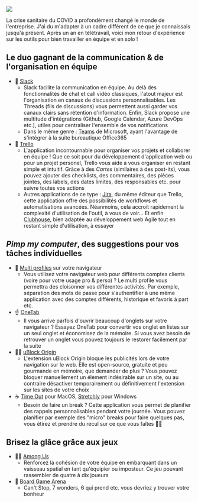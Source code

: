 ![](https://lh3.googleusercontent.com/mjvjQk7HC8g9UiYSrzzs11U4-Wg18o196ZK6ZhNqMdLUmO-wI_rxj27nDz7NUUUy7Dc5A41n1b-tTjiDRNM4Es3LMA=w640-h400-e365-rj-sc0x00ffffff)


La crise sanitaire du COVID a profondément changé le monde de l'entreprise. J'ai du m'adapter à un cadre différent de ce que je connaissais jusqu'à présent. Après un an en télétravail, voici mon retour d'expérience sur les outils pour bien travailler en équipe et en solo !

## Le duo gagnant de la communication & de l'organisation en équipe

- 👋 [Slack](https://slack.com/)
  -  Slack facilite la communication en équipe. Au delà des fonctionnalités de chat et call vidéo classiques, l'atout majeur est l'organisation en canaux de discussions personnalisables. Les Threads (fils de discussions) vous permettent aussi garder vos canaux clairs sans rétention d'information. Enfin, Slack propose une multitude d'intégrations (Github, Google Calendar, Azure DevOps etc.), utiles pour centraliser l'ensemble de vos notifications
  - Dans le même genre : [Teams](https://www.microsoft.com/fr-fr/microsoft-teams/group-chat-software) de Microsoft, ayant l'avantage de s'intégrer à la suite bureautique Office365
- 🎯 [Trello](https://trello.com/)
  - L'application incontournable pour organiser vos projets et collaborer en équipe ! Que ce soit pour du développement d'application web ou pour un projet personel, Trello vous aide à vous organiser en restant simple et intuitif. Grâce à des _Cartes_ (similaires à des post-its), vous pouvez ajouter des checklists, des commentaires, des pièces jointes, des labels, des dates limites, des responsables etc. pour suivre toutes vos actions
  - Autres applications de ce type : [Jira](https://www.atlassian.com/software/jira), du même éditeur que Trello, cette application offre des possibilités de workflows et automatisations avancées. Néanmoins, cela accroit rapidement la complexité d'utilisation de l'outil, à vous de voir...
  Et enfin [Clubhouse](https://clubhouse.io/), bien adaptée au développement web Agile tout en restant simple d'utilisation, à essayer

## _Pimp my computer_, des suggestions pour vos tâches individuelles 

- 🤹 [Multi profiles](https://support.google.com/chrome/answer/2364824?co=GENIE.Platform%3DDesktop&hl=fr) sur votre navigateur 
  - Vous utilisez votre navigateur web pour différents comptes clients (voire pour votre usage pro & perso) ? Le multi profile vous permettra des cloisonner vos différentes activités. Par exemple, séparation des mots de passe pour s'authentifier à une même application avec des comptes différents, historique et favoris à part etc. 
- ☝️ [OneTab](https://www.one-tab.com/)
  - Il vous arrive parfois d'ouvrir beaucoup d'onglets sur votre navigateur ? Essayez OneTab pour convertir vos onglet en listes sur un seul onglet et économisez de la mémoire. Si vous avez besoin de retrouver un onglet vous pouvez toujours le restorer facilement par la suite
- 🙅‍♂️ [uBlock Origin](https://ublockorigin.com/)
  - L'extension uBlock Origin bloque les publicités lors de votre navigation sur le web. Elle est open-source, gratuite et peu gourmande en mémoire, que demander de plus ? Vous pouvez bloquer manuellement un élement indésirable sur un site, ou au contraire désactiver temporairement ou définitivement l'extension sur les sites de votre choix
- ☕️ [Time Out](https://www.dejal.com/timeout/) pour MacOS, [Stretchly](https://hovancik.net/stretchly/) pour Windows
  - Besoin de faire un break ? Cette application vous permet de planifier des rappels personnalisables pendant votre journée. Vous pouvez planifier par exemple des "micro" breaks pour faire quelques pas, vous étirez et prendre du recul sur ce que vous faîtes 🙆‍♂️ 
## Brisez la glâce grâce aux jeux

- 🧑‍🚀 [Among Us](https://apps.apple.com/fr/app/among-us/id1351168404)
  - Renforcez la cohésion de votre équipe en embarquant dans un vaisseau spatial en tant qu'équipier ou imposteur. Ce jeu pouvant rassembler de quatre à dix joueurs 
- 🎲 [Board Game Arena](https://boardgamearena.com/gamelist)
  - Can't Stop, 7 wonders, 6 qui prend etc. vous devriez y trouver votre bonheur 